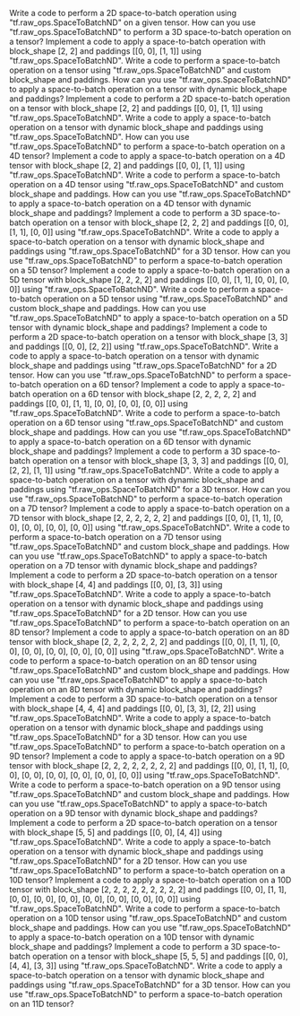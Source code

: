 Write a code to perform a 2D space-to-batch operation using "tf.raw_ops.SpaceToBatchND" on a given tensor.
How can you use "tf.raw_ops.SpaceToBatchND" to perform a 3D space-to-batch operation on a tensor?
Implement a code to apply a space-to-batch operation with block_shape [2, 2] and paddings [[0, 0], [1, 1]] using "tf.raw_ops.SpaceToBatchND".
Write a code to perform a space-to-batch operation on a tensor using "tf.raw_ops.SpaceToBatchND" and custom block_shape and paddings.
How can you use "tf.raw_ops.SpaceToBatchND" to apply a space-to-batch operation on a tensor with dynamic block_shape and paddings?
Implement a code to perform a 2D space-to-batch operation on a tensor with block_shape [2, 2] and paddings [[0, 0], [1, 1]] using "tf.raw_ops.SpaceToBatchND".
Write a code to apply a space-to-batch operation on a tensor with dynamic block_shape and paddings using "tf.raw_ops.SpaceToBatchND".
How can you use "tf.raw_ops.SpaceToBatchND" to perform a space-to-batch operation on a 4D tensor?
Implement a code to apply a space-to-batch operation on a 4D tensor with block_shape [2, 2] and paddings [[0, 0], [1, 1]] using "tf.raw_ops.SpaceToBatchND".
Write a code to perform a space-to-batch operation on a 4D tensor using "tf.raw_ops.SpaceToBatchND" and custom block_shape and paddings.
How can you use "tf.raw_ops.SpaceToBatchND" to apply a space-to-batch operation on a 4D tensor with dynamic block_shape and paddings?
Implement a code to perform a 3D space-to-batch operation on a tensor with block_shape [2, 2, 2] and paddings [[0, 0], [1, 1], [0, 0]] using "tf.raw_ops.SpaceToBatchND".
Write a code to apply a space-to-batch operation on a tensor with dynamic block_shape and paddings using "tf.raw_ops.SpaceToBatchND" for a 3D tensor.
How can you use "tf.raw_ops.SpaceToBatchND" to perform a space-to-batch operation on a 5D tensor?
Implement a code to apply a space-to-batch operation on a 5D tensor with block_shape [2, 2, 2, 2] and paddings [[0, 0], [1, 1], [0, 0], [0, 0]] using "tf.raw_ops.SpaceToBatchND".
Write a code to perform a space-to-batch operation on a 5D tensor using "tf.raw_ops.SpaceToBatchND" and custom block_shape and paddings.
How can you use "tf.raw_ops.SpaceToBatchND" to apply a space-to-batch operation on a 5D tensor with dynamic block_shape and paddings?
Implement a code to perform a 2D space-to-batch operation on a tensor with block_shape [3, 3] and paddings [[0, 0], [2, 2]] using "tf.raw_ops.SpaceToBatchND".
Write a code to apply a space-to-batch operation on a tensor with dynamic block_shape and paddings using "tf.raw_ops.SpaceToBatchND" for a 2D tensor.
How can you use "tf.raw_ops.SpaceToBatchND" to perform a space-to-batch operation on a 6D tensor?
Implement a code to apply a space-to-batch operation on a 6D tensor with block_shape [2, 2, 2, 2, 2] and paddings [[0, 0], [1, 1], [0, 0], [0, 0], [0, 0]] using "tf.raw_ops.SpaceToBatchND".
Write a code to perform a space-to-batch operation on a 6D tensor using "tf.raw_ops.SpaceToBatchND" and custom block_shape and paddings.
How can you use "tf.raw_ops.SpaceToBatchND" to apply a space-to-batch operation on a 6D tensor with dynamic block_shape and paddings?
Implement a code to perform a 3D space-to-batch operation on a tensor with block_shape [3, 3, 3] and paddings [[0, 0], [2, 2], [1, 1]] using "tf.raw_ops.SpaceToBatchND".
Write a code to apply a space-to-batch operation on a tensor with dynamic block_shape and paddings using "tf.raw_ops.SpaceToBatchND" for a 3D tensor.
How can you use "tf.raw_ops.SpaceToBatchND" to perform a space-to-batch operation on a 7D tensor?
Implement a code to apply a space-to-batch operation on a 7D tensor with block_shape [2, 2, 2, 2, 2, 2] and paddings [[0, 0], [1, 1], [0, 0], [0, 0], [0, 0], [0, 0]] using "tf.raw_ops.SpaceToBatchND".
Write a code to perform a space-to-batch operation on a 7D tensor using "tf.raw_ops.SpaceToBatchND" and custom block_shape and paddings.
How can you use "tf.raw_ops.SpaceToBatchND" to apply a space-to-batch operation on a 7D tensor with dynamic block_shape and paddings?
Implement a code to perform a 2D space-to-batch operation on a tensor with block_shape [4, 4] and paddings [[0, 0], [3, 3]] using "tf.raw_ops.SpaceToBatchND".
Write a code to apply a space-to-batch operation on a tensor with dynamic block_shape and paddings using "tf.raw_ops.SpaceToBatchND" for a 2D tensor.
How can you use "tf.raw_ops.SpaceToBatchND" to perform a space-to-batch operation on an 8D tensor?
Implement a code to apply a space-to-batch operation on an 8D tensor with block_shape [2, 2, 2, 2, 2, 2, 2] and paddings [[0, 0], [1, 1], [0, 0], [0, 0], [0, 0], [0, 0], [0, 0]] using "tf.raw_ops.SpaceToBatchND".
Write a code to perform a space-to-batch operation on an 8D tensor using "tf.raw_ops.SpaceToBatchND" and custom block_shape and paddings.
How can you use "tf.raw_ops.SpaceToBatchND" to apply a space-to-batch operation on an 8D tensor with dynamic block_shape and paddings?
Implement a code to perform a 3D space-to-batch operation on a tensor with block_shape [4, 4, 4] and paddings [[0, 0], [3, 3], [2, 2]] using "tf.raw_ops.SpaceToBatchND".
Write a code to apply a space-to-batch operation on a tensor with dynamic block_shape and paddings using "tf.raw_ops.SpaceToBatchND" for a 3D tensor.
How can you use "tf.raw_ops.SpaceToBatchND" to perform a space-to-batch operation on a 9D tensor?
Implement a code to apply a space-to-batch operation on a 9D tensor with block_shape [2, 2, 2, 2, 2, 2, 2, 2] and paddings [[0, 0], [1, 1], [0, 0], [0, 0], [0, 0], [0, 0], [0, 0], [0, 0]] using "tf.raw_ops.SpaceToBatchND".
Write a code to perform a space-to-batch operation on a 9D tensor using "tf.raw_ops.SpaceToBatchND" and custom block_shape and paddings.
How can you use "tf.raw_ops.SpaceToBatchND" to apply a space-to-batch operation on a 9D tensor with dynamic block_shape and paddings?
Implement a code to perform a 2D space-to-batch operation on a tensor with block_shape [5, 5] and paddings [[0, 0], [4, 4]] using "tf.raw_ops.SpaceToBatchND".
Write a code to apply a space-to-batch operation on a tensor with dynamic block_shape and paddings using "tf.raw_ops.SpaceToBatchND" for a 2D tensor.
How can you use "tf.raw_ops.SpaceToBatchND" to perform a space-to-batch operation on a 10D tensor?
Implement a code to apply a space-to-batch operation on a 10D tensor with block_shape [2, 2, 2, 2, 2, 2, 2, 2, 2] and paddings [[0, 0], [1, 1], [0, 0], [0, 0], [0, 0], [0, 0], [0, 0], [0, 0], [0, 0]] using "tf.raw_ops.SpaceToBatchND".
Write a code to perform a space-to-batch operation on a 10D tensor using "tf.raw_ops.SpaceToBatchND" and custom block_shape and paddings.
How can you use "tf.raw_ops.SpaceToBatchND" to apply a space-to-batch operation on a 10D tensor with dynamic block_shape and paddings?
Implement a code to perform a 3D space-to-batch operation on a tensor with block_shape [5, 5, 5] and paddings [[0, 0], [4, 4], [3, 3]] using "tf.raw_ops.SpaceToBatchND".
Write a code to apply a space-to-batch operation on a tensor with dynamic block_shape and paddings using "tf.raw_ops.SpaceToBatchND" for a 3D tensor.
How can you use "tf.raw_ops.SpaceToBatchND" to perform a space-to-batch operation on an 11D tensor?
